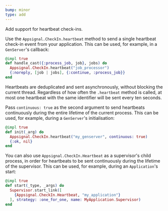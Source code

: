 ```yaml
---
bump: minor
type: add
---
```


Add support for heartbeat check-ins.

Use the `Appsignal.CheckIn.heartbeat` method to send a single heartbeat check-in event from your application. This can be used, for example, in a `GenServer`'s callback:

```elixir
@impl true
def handle_cast({:process_job, job}, jobs) do
  Appsignal.CheckIn.heartbeat("job_processor")
  {:noreply, [job | jobs], {:continue, :process_job}}
end
```

Heartbeats are deduplicated and sent asynchronously, without blocking the current thread. Regardless of how often the `.heartbeat` method is called, at most one heartbeat with the same identifier will be sent every ten seconds.

Pass `continuous: true` as the second argument to send heartbeats continuously during the entire lifetime of the current process. This can be used, for example, during a `GenServer`'s initialisation:

```elixir
@impl true
def init(_arg) do
  Appsignal.CheckIn.heartbeat("my_genserver", continuous: true)
  {:ok, nil}
end
```

You can also use `Appsignal.CheckIn.Heartbeat` as a supervisor's child process, in order for heartbeats to be sent continuously during the lifetime of the supervisor. This can be used, for example, during an `Application`'s start:

```elixir
@impl true
def start(_type, _args) do
  Supervisor.start_link([
    {Appsignal.CheckIn.Heartbeat, "my_application"}
  ], strategy: :one_for_one, name: MyApplication.Supervisor)
end
```
